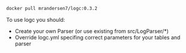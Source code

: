 ```bash
docker pull mrandersen7/logc:0.3.2
```

To use logc you should:
- Create your own Parser (or use existing from src/LogParser/*)
- Override logc.yml specifing correct parameters for your tables and parser
